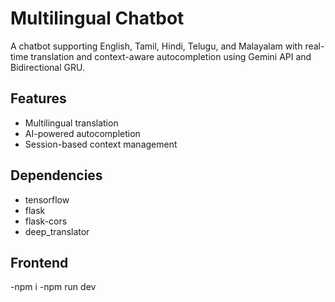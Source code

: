 # Multilingual Chatbot

A chatbot supporting English, Tamil, Hindi, Telugu, and Malayalam with real-time translation and context-aware autocompletion using Gemini API and Bidirectional GRU.

## Features
- Multilingual translation
- AI-powered autocompletion
- Session-based context management

## Dependencies
- tensorflow
- flask
- flask-cors
- deep_translator

## Frontend
-npm i
-npm run dev

